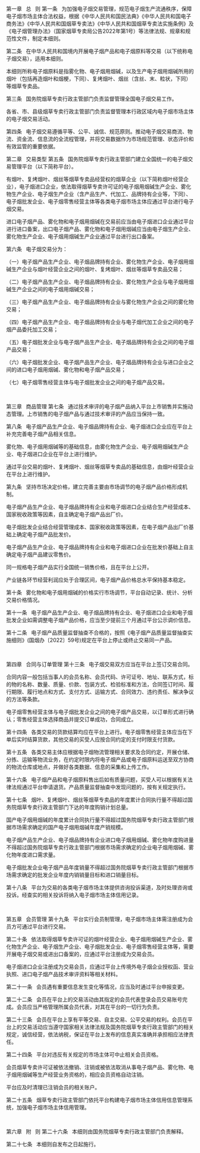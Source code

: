 第一章  总  则
第一条  为加强电子烟交易管理，规范电子烟生产流通秩序，保障电子烟市场主体合法权益，根据《中华人民共和国民法典》《中华人民共和国电子商务法》《中华人民共和国烟草专卖法》《中华人民共和国烟草专卖法实施条例》及《电子烟管理办法》（国家烟草专卖局公告2022年第1号）等法律法规、规章和规范性文件，制定本细则。

第二条  在中华人民共和国境内开展电子烟产品和电子烟原料等交易（以下统称电子烟交易），适用本细则。

本细则所称电子烟原料是指雾化物、电子烟用烟碱，以及生产电子烟用烟碱所用的烟叶（包括再造烟叶和烟梗，下同）、复烤烟叶、烟丝（含丝、末、粒状，下同）等烟草专卖品。

第三条  国务院烟草专卖行政主管部门负责监督管理全国电子烟交易工作。

各省、市、县级烟草专卖行政主管部门负责监督管理本行政区域内电子烟市场主体的电子烟交易活动。

第四条  电子烟交易遵循平等、公平、诚信、规范原则。推动电子烟交易商流、物流、资金流、信息流的全流程管理，并将交易数据作为市场规范管理、状态评价和有效监管的重要依据。

第二章  交易类型
第五条  国务院烟草专卖行政主管部门建立全国统一的电子烟交易管理平台（以下简称平台）。

有烟叶、复烤烟叶、烟丝等烟草专卖品经营权的烟草企业（以下简称烟叶经营企业），电子烟进口企业，依法取得烟草专卖许可证的电子烟用烟碱生产企业、雾化物生产企业、电子烟生产企业（含产品生产、代加工、品牌持有企业等，下同）、电子烟批发企业、电子烟零售经营主体等各类电子烟市场主体应通过平台进行电子烟交易。

进口电子烟产品、雾化物和电子烟用烟碱在交易前应当由电子烟进口企业通过平台进行进口备案，出口电子烟产品、雾化物和电子烟用烟碱应当由电子烟生产企业、雾化物生产企业、电子烟用烟碱生产企业通过平台进行出口备案。

第六条  电子烟交易分为：

（一）电子烟产品生产企业、电子烟品牌持有企业、雾化物生产企业、电子烟用烟碱生产企业与烟叶经营企业之间的烟叶、复烤烟叶、烟丝等烟草专卖品交易；

（二）电子烟产品生产企业、电子烟品牌持有企业、雾化物生产企业与电子烟用烟碱生产企业之间的电子烟用烟碱交易；

（三）电子烟产品生产企业、电子烟品牌持有企业与雾化物生产企业之间的雾化物交易；

（四）电子烟产品生产企业、电子烟品牌持有企业与电子烟代加工企业之间的电子烟产品委托加工交易；

（五）电子烟批发企业与电子烟产品生产企业、电子烟品牌持有企业之间的电子烟产品交易；

（六）电子烟批发企业、电子烟产品生产企业、电子烟品牌持有企业与进口企业之间的进口电子烟用烟碱、雾化物和电子烟产品交易；

（七）电子烟零售经营主体与电子烟批发企业之间的电子烟产品交易。

 

第三章  商品管理
第七条  通过技术审评的电子烟产品纳入平台上市销售并实施动态管理。上市销售的电子烟产品与通过技术审评的产品应当保持一致。

第八条  电子烟产品生产企业、电子烟品牌持有企业、电子烟进口企业应在平台上补充完善电子烟产品相关信息。

雾化物、电子烟用烟碱等的基础信息，由雾化物生产企业、电子烟用烟碱生产企业、电子烟进口企业在平台上进行维护。

通过平台交易的烟叶、复烤烟叶、烟丝等烟草专卖品的基础信息，由烟叶经营企业在平台上进行维护。

第九条  坚持市场决定价格，建立完善主要由市场调节的电子烟产品价格形成机制。

电子烟产品生产企业、电子烟品牌持有企业和电子烟进口企业结合生产经营成本、国家税收政策等因素，自主确定电子烟产品出厂价。

电子烟批发企业结合经营管理成本、国家税收政策等因素，在电子烟产品出厂价基础上确定电子烟产品批发价。

电子烟产品生产企业、电子烟品牌持有企业和电子烟进口企业在批发价基础上自主确定电子烟产品建议零售价。

同一规格电子烟产品实行全国统一销售价格，且在平台上公开。

产业链各环节经营利润应处于合理区间，电子烟产品价格总水平保持基本稳定。

第十条  雾化物和电子烟用烟碱的价格实行市场调节，平台自动记录、统计、分析交易价格情况。

第十一条  电子烟产品生产企业、电子烟品牌持有企业、电子烟进口企业和电子烟批发企业如需调整电子烟产品价格，应当至少提前三个月通过平台公示调价信息。

第十二条  电子烟产品质量监督抽查不合格的，按照《电子烟产品质量监督抽查实施细则》(国烟办〔2022〕59号)规定在平台上停止或终止交易同一产品。

 

第四章  合同与订单管理
第十三条  电子烟交易双方应当在平台上签订交易合同。

合同内容一般包括当事人的会员名称、会员代码、许可证号、地址、联系方式，标的物的名称、数量、质量、价款、包装方式、检验标准和方法，合同签订时间、履行期限、履行地点和方式、支付方式、运输方式、合同效力、违约责任、解决争议的方法等条款。

电子烟零售经营主体与电子烟批发企业之间的电子烟产品交易，以订单形式进行确认；零售经营主体选择商品并提交订单成功，合同成立。

第十四条  各类交易的货款结算均应在平台上进行。电子烟零售经营主体应当在下单后实时结算货款，其他交易的买受人应按合同约定的支付时限支付货款。

第十五条  各类交易主体应根据电子烟物流管理相关要求及合同约定，开展仓储、分拣、运输等物流业务，在约定时限内将电子烟产品或电子烟原料运送至双方协商的物流仓库或地点，并做好各类数据、信息的采集和上传工作。

第十六条  电子烟产品和电子烟原料售出后如有质量问题，买受人可以根据有关法律法规通过平台申请退货。产品质量监督抽查中发现问题的，按有关规定执行。

第十七条  烟叶、复烤烟叶、烟丝等烟草专卖品的年度累计合同执行量不得超过国务院烟草专卖行政主管部门下达的年度购销计划总量。

国产电子烟用烟碱的年度累计合同执行量不得超过国务院烟草专卖行政主管部门根据市场需求确定的国产电子烟用烟碱年度产销规模。

电子烟产品生产企业、电子烟品牌持有企业进口电子烟用烟碱、雾化物年度购进量不得超过国务院烟草专卖行政主管部门根据市场需求确定的企业电子烟用烟碱、雾化物年度进口需求量。

电子烟批发企业电子烟产品年度销量不得超过国务院烟草专卖行政主管部门根据市场需求确定的批发企业年度内销销量目标和进口销量目标。

第十八条  平台为交易的各类电子烟市场主体提供咨询投诉渠道，及时处理咨询或投诉。经查实的相关投诉将纳入电子烟市场主体信用记录。

 

第五章  会员管理
第十九条  平台实行会员制管理，电子烟市场主体需注册成为会员方可通过平台进行交易。

第二十条  依法取得烟草专卖许可证的烟叶经营企业、电子烟用烟碱生产企业、雾化物生产企业、电子烟生产企业、电子烟批发企业、电子烟零售经营主体等，需要开展电子烟交易或进出口备案的，应通过平台注册成为交易会员。

电子烟进口企业注册成为交易会员，应通过平台上传境外电子烟企业授权函、营业执照、进口电子烟产品技术审评资料等相关材料。

第二十一条  会员遇有重要信息发生变化等情况，应当及时通过平台申报变更。

第二十二条  会员在平台上的交易活动由其指定的会员代表登录会员交易账号完成。会员应当严格管理所属会员代表，对其在平台的一切行为负责。

第二十三条  会员在平台上享有平等交易、自主交易、公平交易的权利。会员在平台上的交易活动应当遵守国家相关法律法规及国务院烟草专卖行政主管部门的相关规定，诚信经营，依法纳税，保证在平台上发布的信息真实准确并承担相应法律责任。

第二十四条  平台对违反有关规定的市场主体可中止相关会员资格。

会员烟草专卖许可证被依法撤销、注销或被依法取消从事电子烟产品、雾化物、电子烟用烟碱等生产经营业务资格的，相应会员资格自动注销。

平台应及时清理已注销会员的相关账户。

第二十五条  烟草专卖行政主管部门依托平台构建电子烟市场主体信用信息管理系统，加强电子烟市场主体信用管理。

 

第六章  附  则
第二十六条  本细则由国务院烟草专卖行政主管部门负责解释。

第二十七条  本细则自发布之日起施行。